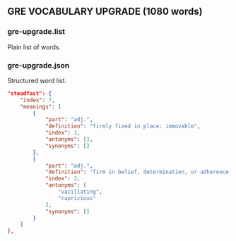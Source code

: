 ## GRE VOCABULARY UPGRADE (1080 words)
### gre-upgrade.list
Plain list of words.
### gre-upgrade.json
Structured word list.
```json
"steadfast": {
    "index": 7,
    "meanings": [
        {
            "part": "adj.",
            "definition": "firmly fixed in place: immovable",
            "index": 1,
            "antonyms": [],
            "synonyms": []
        },
        {
            "part": "adj.",
            "definition": "firm in belief, determination, or adherence: loyal s. adamant, inexorable, obdurate, relentless, rigid, unyielding; allegiant, ardent, resolute, staunch",
            "index": 2,
            "antonyms": [
                "vacillating",
                "capricious"
            ],
            "synonyms": []
        }
    ]
},
```
